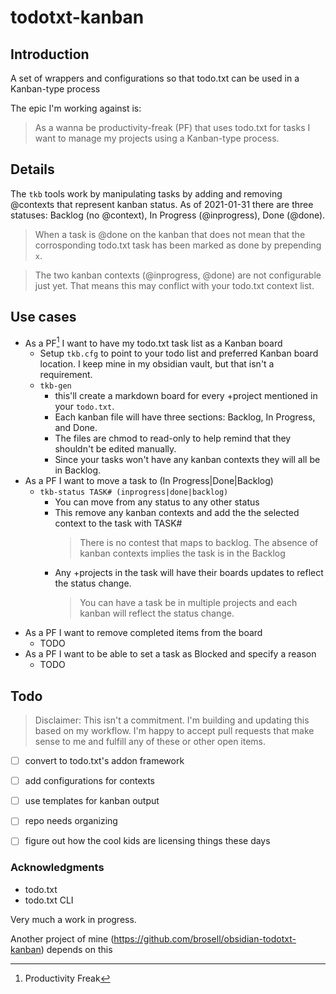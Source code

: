 # todotxt-kanban

## Introduction
A set of wrappers and configurations so that todo.txt can be used in a Kanban-type process

The epic I'm working against is:
> As a wanna be productivity-freak (PF) that uses todo.txt for tasks I want to manage my projects using a Kanban-type process.

## Details
The `tkb` tools work by manipulating tasks by adding and removing @contexts that represent kanban status. As of 2021-01-31 there are three statuses: Backlog (no @context), In Progress (@inprogress), Done (@done).  

> When a task is @done on the kanban that does not mean that the corrosponding todo.txt task has been marked as done by prepending `x`. 

> The two kanban contexts (@inprogress, @done) are not configurable just yet. That means this may conflict with your todo.txt context list.

## Use cases
- As a PF[^**] I want to have my todo.txt task list as a Kanban board
	- Setup `tkb.cfg` to point to your todo list and preferred Kanban board location. I keep mine in my obsidian vault, but that isn't a requirement.
	- `tkb-gen`
		- this'll create a markdown board for every +project mentioned in your `todo.txt`. 
		- Each kanban file will have three sections: Backlog, In Progress, and Done.
		- The files are chmod to read-only to help remind that they shouldn't be edited manually.
		- Since your tasks won't have any kanban contexts they will all be in Backlog.
- As a PF I want to move a task to (In Progress|Done|Backlog)
	- `tkb-status TASK# (inprogress|done|backlog)`
		- You can move from any status to any other status
		- This remove any kanban contexts and add the the selected context to the task with TASK#
			> There is no contest that maps to backlog. The absence of kanban contexts implies the task is in the Backlog
		- Any +projects in the task will have their boards updates to reflect the status change. 
			> You can have a task be in multiple projects and each kanban will reflect the status change.
- As a PF I want to remove completed items from the board
	- TODO
- As a PF I want to be able to set a task as Blocked and specify a reason
	- TODO


## Todo
> Disclaimer: This isn't a commitment. I'm building and updating this based on my workflow. I'm happy to accept pull requests that make sense to me and fulfill any of these or other open items.
- [ ] convert to todo.txt's addon framework
- [ ] add configurations for contexts
- [ ] use templates for kanban output
- [ ] repo needs organizing
- [ ] figure out how the cool kids are licensing things these days


### Acknowledgments
- todo.txt
- todo.txt CLI

Very much a work in progress.

Another project of mine (https://github.com/brosell/obsidian-todotxt-kanban) depends on this


[^**]: Productivity Freak